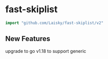 #  fast-skiplist

```go
import "github.com/Laisky/fast-skiplist/v2"
```

## New Features

upgrade to go v1.18 to support generic
